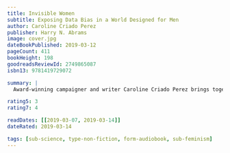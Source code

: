 ```yaml
---
title: Invisible Women
subtitle: Exposing Data Bias in a World Designed for Men
author: Caroline Criado Perez
publisher: Harry N. Abrams
image: cover.jpg
dateBookPublished: 2019-03-12
pageCount: 411
bookHeight: 198
goodreadsReviewId: 2749865087
isbn13: 9781419729072

summary: |
  Award-winning campaigner and writer Caroline Criado Perez brings together for the first time an impressive range of case studies, stories and new research from across the world that illustrate the hidden ways in which women are forgotten, and the impact this has on their health and well-being. From government policy and medical research, to technology, workplaces, urban planning and the media, Invisible Women reveals the biased data that excludes women. In making the case for change, this powerful and provocative book will make you see the world anew.

rating5: 3
rating7: 4

readDates: [[2019-03-07, 2019-03-14]]
dateRated: 2019-03-14

tags: [sub-science, type-non-fiction, form-audiobook, sub-feminism]
---
```

